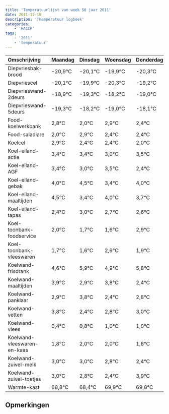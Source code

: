 ```yaml
---
title: 'Temperatuurlijst van week 50 jaar 2011'
date: 2011-12-18
description: 'Themperatuur logboek'
categories:
    - 'HACCP'
tags:
    - '2011'
    - 'temperatuur'
---
```

|Omschrijving|Maandag|Dinsdag|Woensdag|Donderdag|Vrijdag|Zaterdag|Zondag|
|:---|:---|:---|:---|:---|:---|:---|:---|
|Diepvriesbak-brood|-20,9°C|-20,1°C|-19,9°C|-20,3°C|-19,2°C|-20,0°C|-19,1°C|
|Diepvriescel|-20,1°C|-19,9°C|-20,3°C|-19,2°C|-20,0°C|-19,1°C|-19,6°C|
|Diepvrieswand-2deurs|-18,9°C|-19,3°C|-18,2°C|-19,0°C|-18,1°C|-18,6°C|-18,6°C|
|Diepvrieswand-5deurs|-19,3°C|-18,2°C|-19,0°C|-18,1°C|-18,6°C|-18,6°C|-19,0°C|
|Food-koelwerkbank|2,8°C|2,0°C|2,9°C|2,4°C|2,4°C|2,0°C|2,5°C|
|Food-saladiare|2,0°C|2,9°C|2,4°C|2,4°C|2,0°C|2,5°C|1,4°C|
|Koelcel|2,9°C|2,4°C|2,4°C|2,0°C|2,5°C|1,4°C|2,0°C|
|Koel-eiland-actie|3,4°C|3,4°C|3,0°C|3,5°C|2,4°C|3,0°C|2,7°C|
|Koel-eiland-AGF|3,4°C|3,0°C|3,5°C|2,4°C|3,0°C|2,7°C|2,6°C|
|Koel-eiland-gebak|4,0°C|4,5°C|3,4°C|4,0°C|3,7°C|3,6°C|4,9°C|
|Koel-eiland-maaltijden|4,5°C|3,4°C|4,0°C|3,7°C|3,6°C|4,9°C|3,9°C|
|Koel-eiland-tapas|2,4°C|3,0°C|2,7°C|2,6°C|3,9°C|2,9°C|3,8°C|
|Koel-toonbank-foodservice|2,0°C|1,7°C|1,6°C|2,9°C|1,9°C|2,8°C|1,4°C|
|Koel-toonbank-vleeswaren|1,7°C|1,6°C|2,9°C|1,9°C|2,8°C|1,4°C|1,8°C|
|Koelwand-frisdrank|4,6°C|5,9°C|4,9°C|5,8°C|4,4°C|4,8°C|5,0°C|
|Koelwand-maaltijden|3,9°C|2,9°C|3,8°C|2,4°C|2,8°C|3,0°C|3,0°C|
|Koelwand-panklaar|2,9°C|3,8°C|2,4°C|2,8°C|3,0°C|3,0°C|2,8°C|
|Koelwand-vetten|3,8°C|2,4°C|2,8°C|3,0°C|3,0°C|2,8°C|2,4°C|
|Koelwand-vlees|0,4°C|0,8°C|1,0°C|1,0°C|0,8°C|0,4°C|1,9°C|
|Koelwand-vleeswaren-en-kaas|1,8°C|2,0°C|2,0°C|1,8°C|1,4°C|2,9°C|2,8°C|
|Koelwand-zuivel-melk|3,0°C|3,0°C|2,8°C|2,4°C|3,9°C|3,8°C|2,9°C|
|Koelwand-zuivel-toetjes|3,0°C|2,8°C|2,4°C|3,9°C|3,8°C|2,9°C|3,9°C|
|Warmte-kast|68,8°C|68,4°C|69,9°C|69,8°C|68,9°C|69,9°C|68,6°C|

## Opmerkingen


